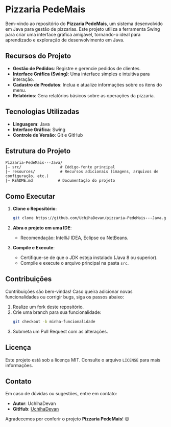 # Pizzaria PedeMais

Bem-vindo ao repositório do **Pizzaria PedeMais**, um sistema desenvolvido em Java para gestão de pizzarias. Este projeto utiliza a ferramenta Swing para criar uma interface gráfica amigável, tornando-o ideal para aprendizado e exploração de desenvolvimento em Java.

## Recursos do Projeto
- **Gestão de Pedidos**: Registre e gerencie pedidos de clientes.
- **Interface Gráfica (Swing)**: Uma interface simples e intuitiva para interação.
- **Cadastro de Produtos**: Inclua e atualize informações sobre os itens do menu.
- **Relatórios**: Gera relatórios básicos sobre as operações da pizzaria.

## Tecnologias Utilizadas
- **Linguagem**: Java
- **Interface Gráfica**: Swing
- **Controle de Versão**: Git e GitHub

## Estrutura do Projeto
```
Pizzaria-PedeMais---Java/
|— src/                 # Código-fonte principal
|— resources/           # Recursos adicionais (imagens, arquivos de configuração, etc.)
|— README.md           # Documentação do projeto
```

## Como Executar
1. **Clone o Repositório**:
   ```bash
   git clone https://github.com/UchihaDevan/pizzaria-PedeMais---Java.git
   ```

2. **Abra o projeto em uma IDE**:
   - Recomendação: IntelliJ IDEA, Eclipse ou NetBeans.

3. **Compile e Execute**:
   - Certifique-se de que o JDK esteja instalado (Java 8 ou superior).
   - Compile e execute o arquivo principal na pasta `src`.

## Contribuições
Contribuições são bem-vindas! Caso queira adicionar novas funcionalidades ou corrigir bugs, siga os passos abaixo:

1. Realize um fork deste repositório.
2. Crie uma branch para sua funcionalidade:
   ```bash
   git checkout -b minha-funcionalidade
   ```
3. Submeta um Pull Request com as alterações.

## Licença
Este projeto está sob a licença MIT. Consulte o arquivo `LICENSE` para mais informações.

## Contato
Em caso de dúvidas ou sugestões, entre em contato:
- **Autor**: UchihaDevan
- **GitHub**: [UchihaDevan](https://github.com/UchihaDevan)

Agradecemos por conferir o projeto **Pizzaria PedeMais**! 😊

